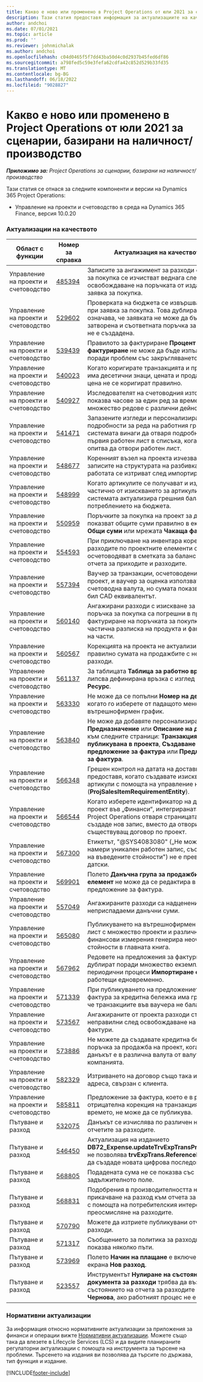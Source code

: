 ```yaml
---
title: Какво е ново или променено в Project Operations от юли 2021 за сценарии, базирани на наличност/производство
description: Тази статия предоставя информация за актуализациите на качеството, налични в изданието на Project Operations от юли 2021 г. за складови/производствени сценарии.
author: andchoi
ms.date: 07/01/2021
ms.topic: article
ms.prod: ''
ms.reviewer: johnmichalak
ms.author: andchoi
ms.openlocfilehash: c04d0465f5f7dd43ba50d4c0d2937b45fed6df86
ms.sourcegitcommit: a798fed5c59e3fefa62cdfa42c852d529b33fd35
ms.translationtype: MT
ms.contentlocale: bg-BG
ms.lasthandoff: 06/18/2022
ms.locfileid: "9028827"
---
```

# <a name="whats-new-or-changed-in-project-operations-july-2021-for-stockedproduction-based-scenarios"></a>Какво е ново или променено в Project Operations от юли 2021 за сценарии, базирани на наличност/производство

_**Приложимо за:** Project Operations за сценарии, базирани на наличност/производство_

Тази статия се отнася за следните компоненти и версии на Dynamics 365 Project Operations:

- Управление на проекти и счетоводство в среда на Dynamics 365 Finance, версия 10.0.20
 
### <a name="quality-updates"></a>Актуализации на качеството
                                                                                                                                                                                  
| Област с функции                      | Номер за справка| Актуализация на качеството                                                                                                                                                                          |
|-----------------------------------|--------|---------------------------------------------------------------------------------------------------------------------------------------------------------------------------------|
| Управление на проекти и счетоводство | [485394](https://fix.lcs.dynamics.com/Issue/Details/?bugId=485394) | Записите за ангажимент за разходи от заявка за покупка се изчистват веднага след освобождаване на поръчката от издаването на заявка за покупка.                                                                           |
| Управление на проекти и счетоводство | [529602](https://fix.lcs.dynamics.com/Issue/Details/?bugId=529602) | Проверката на бюджета се извършва два пъти при заявка за покупка. Това дублиране означава, че заявката не може да бъде затворена и съответната поръчка за покупка не е създадена.                                                                                                                        |
| Управление на проекти и счетоводство | [539439](https://fix.lcs.dynamics.com/Issue/Details/?bugId=539439) | Правилото за фактуриране **Процент за фактуриране** не може да бъде изпълнено поради проблем със закръгляването.                                                                              |
| Управление на проекти и счетоводство | [540023](https://fix.lcs.dynamics.com/Issue/Details/?bugId=540023) | Когато коригирате транзакцията и процентът има десетични знаци, цената и продажната цена не се коригират правилно.                                      |
| Управление на проекти и счетоводство | [540927](https://fix.lcs.dynamics.com/Issue/Details/?bugId=540927) | Изследователят на счетоводния източник показва часове за един ред за времеви лист за множество редове с различни дейности.                                      |
| Управление на проекти и счетоводство | [541471](https://fix.lcs.dynamics.com/Issue/Details/?bugId=541471) | Запазените изгледи и персонализиране на подробности за реда на работния график карат системата винаги да отваря подробностите за първия работен лист в списъка, когато се опитва да отвори работен лист.  |
| Управление на проекти и счетоводство | [548677](https://fix.lcs.dynamics.com/Issue/Details/?bugId=548677) | Коренният възел на проекта изчезва и записите на структурата на разбивка на работата се изтриват след импортиране.                                                                                             |
| Управление на проекти и счетоводство | [548999](https://fix.lcs.dynamics.com/Issue/Details/?bugId=548999) | Когато артикулите се получават и издават частично от изискването за артикули, системата актуализира грешния баланс на потреблението на бюджета. |
| Управление на проекти и счетоводство | [550959](https://fix.lcs.dynamics.com/Issue/Details/?bugId=550959) | Поръчките за покупка на проект за дребно не показват общите суми правилно в екрана **Общи суми** или мрежата **Чакаща фактура**.                                                                  |
| Управление на проекти и счетоводство | [554593](https://fix.lcs.dynamics.com/Issue/Details/?bugId=554593) | При приключване на инвентара корекциите на разходите по проектните елементи се осчетоводяват в сметката за баланс вместо в отчета за приходите и разходите.                                                            |
| Управление на проекти и счетоводство | [557394](https://fix.lcs.dynamics.com/Issue/Details/?bugId=557394) | Ваучер за транзакции, осчетоводени по проект, и ваучер за оценка използват USD като счетоводна валута, но сумата показва какъв би бил CAD еквивалентът.              |
| Управление на проекти и счетоводство | [560140](https://fix.lcs.dynamics.com/Issue/Details/?bugId=560140) | Ангажирани разходи с изискване за артикул и поръчка за покупка са погрешни в процеса на фактуриране на поръчката за покупка с частична разписка на продукта и фактуриране на части.       |
| Управление на проекти и счетоводство | [560567](https://fix.lcs.dynamics.com/Issue/Details/?bugId=560567) | Корекцията на проекта не актуализира правилно сумата на продажбите с непреки разходи.                                                                                    |
| Управление на проекти и счетоводство | [561137](https://fix.lcs.dynamics.com/Issue/Details/?bugId=561137) | За таблицата **Таблица за работно време** липсва дефинирана връзка с изглед **Работник/Ресурс**.                                                                                   |
| Управление на проекти и счетоводство | [563330](https://fix.lcs.dynamics.com/Issue/Details/?bugId=563330) | Не може да се попълни **Номер на дейност**, когато го изберете от падащото меню за вътрешнофирмен график.                                                                 |
| Управление на проекти и счетоводство | [563840](https://fix.lcs.dynamics.com/Issue/Details/?bugId=563840) | Не може да добавяте персонализирано поле **Предназначение** или **Описание на дейност** към следните страници: **Транзакция, публикувана в проекта**, **Създаване на предложение за фактура** или **Предложение за фактура**.  |
| Управление на проекти и счетоводство | [566348](https://fix.lcs.dynamics.com/Issue/Details/?bugId=566348) | Грешен контрол на датата на доставка се предоставя, когато създавате изисквания за артикули с помощта на управление на данни (**ProjSalesItemRequirementEntity**).                                              |
| Управление на проекти и счетоводство | [566544](https://fix.lcs.dynamics.com/Issue/Details/?bugId=566544) | Когато изберете идентификатор на договор за проект във „Финанси“, интегрираната среда на Project Operations отваря страницата, за да създаде нов запис, вместо да отвори съществуващ договор по проект.                                                                                                                 |
| Управление на проекти и счетоводство | [567300](https://fix.lcs.dynamics.com/Issue/Details/?bugId=567300) |  Етикетът, "@SYS4083080" („Не може да се намери уникален работен запис, съответстващ на въведените стойности") не е преведен на датски.                                |
| Управление на проекти и счетоводство | [569901](https://fix.lcs.dynamics.com/Issue/Details/?bugId=569901) | Полето **Данъчна група за продажби на елемент** не може да се редактира в предложение за фактура.                                                                               |
| Управление на проекти и счетоводство | [557049](https://fix.lcs.dynamics.com/Issue/Details/?bugId=557049) | Ангажираните разходи са надценени с неприспадаеми данъчни суми.                                                                                                    |
| Управление на проекти и счетоводство | [565080](https://fix.lcs.dynamics.com/Issue/Details/?bugId=565080) | Публикуването на вътрешнофирмен работен лист с множество проекти и различни финансови измерения генерира неочаквани стойности в главната книга.                             |
| Управление на проекти и счетоводство | [567962](https://fix.lcs.dynamics.com/Issue/Details/?bugId=567962) | Редовете на предложения за фактури се дублират поради множество екземпляри на периодични процеси **Импортиране от етапи**, работещи едновременно.                                      |
| Управление на проекти и счетоводство | [571339](https://fix.lcs.dynamics.com/Issue/Details/?bugId=571339) | При публикуването на предложението за фактура за кредитна бележка има грешка, така че транзакциите във ваучера не балансират.    |
| Управление на проекти и счетоводство | [573567](https://fix.lcs.dynamics.com/Issue/Details/?bugId=573567) | Ангажираните от проекта разходи стават неправилни след освобождаване на чакащи фактури.                                                                             |
| Управление на проекти и счетоводство | [573886](https://fix.lcs.dynamics.com/Issue/Details/?bugId=573886) | Не можете да създавате кредитна бележка за поръчка за продажба на проект, когато данъкът е в различна валута от валутата на компанията.                                      |
| Управление на проекти и счетоводство | [582329](https://fix.lcs.dynamics.com/Issue/Details/?bugId=582329) | Изтриването на договор също така изтрива адреса, свързан с клиента.                                                                                     |
| Управление на проекти и счетоводство | [585811](https://fix.lcs.dynamics.com/Issue/Details/?bugId=585811) | Предложение за фактура, което е в резултат на отрицателна корекция на транзакция във времето, не може да се публикува.                                                                    |
| Пътуване и разход                  | [532075](https://fix.lcs.dynamics.com/Issue/Details/?bugId=532075) | Данъкът се изчислява по различен начин в отчетите за разходите.                                                                                                                  |
| Пътуване и разход                  | [546450](https://fix.lcs.dynamics.com/Issue/Details/?bugId=546450) | Актуализация на изданието **DB72_Expense.updateTrvExpTransProjTransId()** не позволява **trvExpTrans.ReferenceDataAreaId** да създаде новата цифрова последователност.                    |
| Пътуване и разход                  | [568805](https://fix.lcs.dynamics.com/Issue/Details/?bugId=568805) | Подадената сума не се показва със задължителното поле.                                                                                                             |
| Пътуване и разход                  | [568831](https://fix.lcs.dynamics.com/Issue/Details/?bugId=568831) | Подобрения в производителността на прикачване на разход към отчета за разходите с помощта на потребителския интерфейс за преосмисляне на разходите.                                                            |
| Пътуване и разход                  | [570790](https://fix.lcs.dynamics.com/Issue/Details/?bugId=570790) | Можете да изтриете публикувани отчети за разходи.                                                                                           |
| Пътуване и разход                  | [571317](https://fix.lcs.dynamics.com/Issue/Details/?bugId=571317) | Съобщението за политика за разходи се показва няколко пъти.                                                                                                       |
| Пътуване и разход                  | [573969](https://fix.lcs.dynamics.com/Issue/Details/?bugId=573969) | Полето **Начин на плащане** е включено в екрана **Нов разход**.                                                                                                      |
| Пътуване и разход                  | [523557](https://fix.lcs.dynamics.com/Issue/Details/?bugId=523557) | Инструментът **Нулиране на състоянието на документа за разходи** трябва да възстанови състоянието на отчета за разходите на **Чернова**, ако работният процес не е намерен. 

### <a name="regulatory-updates"></a>Нормативни актуализации
За информация относно нормативните актуализации за приложения за финанси и операции вижте [Нормативни актуализации](/dynamics365/finance/localizations/regulatory-updates). Можете също така да влезете в Lifecycle Services (LCS) и да видите планираните регулаторни актуализации с помощта на инструмента за търсене на проблеми. Търсенето на издания ви позволява да търсите по държава, тип функция и издание.


[!INCLUDE[footer-include](../../includes/footer-banner.md)]
